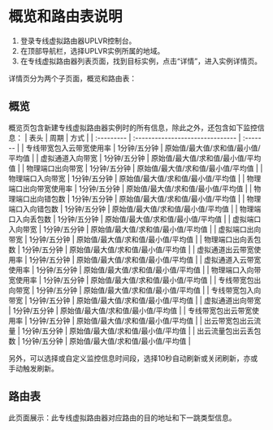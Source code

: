 # 概览和路由表说明

1. 登录专线虚拟路由器UPLVR控制台。
2. 在顶部导航栏，选择UPLVR实例所属的地域。
3. 在专线虚拟路由器列表页面，找到目标实例，点击“详情”，进入实例详情页。
![]()

详情页分为两个子页面，概览和路由表：
## 概览
概览页包含新建专线虚拟路由器实例时的所有信息，除此之外，还包含如下监控信息：
| 表头      | 周期                      | 方式 |
| :--------- | :------------------------------- | :------- |
| 专线带宽包入云带宽使用率       | 1分钟/五分钟  | 原始值/最大值/求和值/最小值/平均值  |
| 虚拟通道入向带宽       | 1分钟/五分钟  | 原始值/最大值/求和值/最小值/平均值  |
| 物理端口出向带宽       | 1分钟/五分钟  | 原始值/最大值/求和值/最小值/平均值  |
| 物理端口入向带宽       | 1分钟/五分钟  | 原始值/最大值/求和值/最小值/平均值  |
| 物理端口出向带宽使用率       | 1分钟/五分钟  | 原始值/最大值/求和值/最小值/平均值  |
| 物理端口出向错包数       | 1分钟/五分钟  | 原始值/最大值/求和值/最小值/平均值  |
| 物理端口入向错包数       | 1分钟/五分钟  | 原始值/最大值/求和值/最小值/平均值  |
| 物理端口入向丢包数       | 1分钟/五分钟  | 原始值/最大值/求和值/最小值/平均值  |
| 虚拟端口入向带宽       | 1分钟/五分钟  | 原始值/最大值/求和值/最小值/平均值  |
| 虚拟端口出向带宽       | 1分钟/五分钟  | 原始值/最大值/求和值/最小值/平均值  |
| 物理端口出向丢包数       | 1分钟/五分钟  | 原始值/最大值/求和值/最小值/平均值  |
| 虚拟通道出云带宽使用率       | 1分钟/五分钟  | 原始值/最大值/求和值/最小值/平均值  |
| 虚拟通道入云带宽使用率       | 1分钟/五分钟  | 原始值/最大值/求和值/最小值/平均值  |
| 物理端口入向带宽使用率       | 1分钟/五分钟  | 原始值/最大值/求和值/最小值/平均值  |
| 专线带宽包出向带宽       | 1分钟/五分钟  | 原始值/最大值/求和值/最小值/平均值  |
| 专线带宽包入向带宽       | 1分钟/五分钟  | 原始值/最大值/求和值/最小值/平均值  |
| 虚拟通道出向带宽       | 1分钟/五分钟  | 原始值/最大值/求和值/最小值/平均值  |
| 专线带宽包出云带宽使用率       | 1分钟/五分钟  | 原始值/最大值/求和值/最小值/平均值  |
| 出云带宽包出云流量       | 1分钟/五分钟  | 原始值/最大值/求和值/最小值/平均值  |
| 出云流量包出云丢包数       | 1分钟/五分钟  | 原始值/最大值/求和值/最小值/平均值  |
![]()

另外，可以选择或自定义监控信息时间段，选择10秒自动刷新或关闭刷新，亦或手动触发刷新。
![]()

## 路由表
此页面展示：此专线虚拟路由器对应路由的目的地址和下一跳类型信息。
![]()
